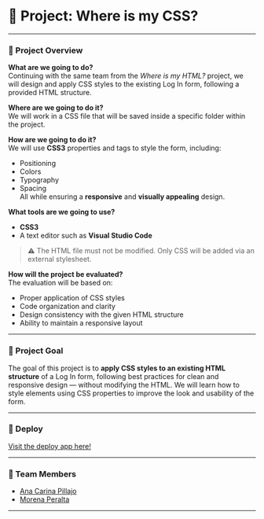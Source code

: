 # 🎨 Project: Where is my CSS?

---

### 📌 Project Overview

**What are we going to do?**  
Continuing with the same team from the _Where is my HTML?_ project, we will design and apply CSS styles to the existing Log In form, following a provided HTML structure.

**Where are we going to do it?**  
We will work in a CSS file that will be saved inside a specific folder within the project.

**How are we going to do it?**  
We will use **CSS3** properties and tags to style the form, including:

- Positioning  
- Colors  
- Typography  
- Spacing  
All while ensuring a **responsive** and **visually appealing** design.

**What tools are we going to use?**  
- **CSS3**  
- A text editor such as **Visual Studio Code**  
> ⚠️ The HTML file must not be modified. Only CSS will be added via an external stylesheet.

**How will the project be evaluated?**  
The evaluation will be based on:

- Proper application of CSS styles  
- Code organization and clarity  
- Design consistency with the given HTML structure  
- Ability to maintain a responsive layout  

---

### 🎯 Project Goal

The goal of this project is to **apply CSS styles to an existing HTML structure** of a Log In form, following best practices for clean and responsive design — without modifying the HTML. We will learn how to style elements using CSS properties to improve the look and usability of the form.

---

### 🚀 Deploy

[Visit the deploy app here!](https://more-pe.github.io/femCoders-pr2/)

---

### 👥 Team Members

- [Ana Carina Pillajo](https://github.com/acpp2510)  
- [Morena Peralta](https://github.com/More-Pe)

---

